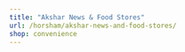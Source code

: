 ```yaml
---
title: "Akshar News & Food Stores"
url: /horsham/akshar-news-and-food-stores/
shop: convenience
---
```

